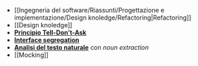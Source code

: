 - [[Ingegneria del software/Riassunti/Progettazione e implementazione/Design knoledge/Refactoring|Refactoring]]
- [[Design knoledge]]
- [**Principio Tell-Don’t-Ask**](https://marcobuster.github.io/sweng/07_progettazione/04_tell-dont-ask.html)
- [**Interface segregation**](https://marcobuster.github.io/sweng/07_progettazione/05_interface-segregation.html)
- [**Analisi del testo naturale**](https://marcobuster.github.io/sweng/07_progettazione/07_analisi-testo-naturale.html) con _noun extraction_
- [[Mocking]]